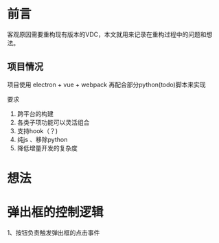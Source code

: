 # 前言

客观原因需要重构现有版本的VDC，本文就用来记录在重构过程中的问题和想法。

## 项目情况

项目使用 electron + vue + webpack 再配合部分python(todo)脚本来实现

要求
1. 跨平台的构建
2. 各类子项功能可以灵活组合
3. 支持hook（？)
4. 纯js 、移除python
5. 降低增量开发的复杂度

# 想法

# 弹出框的控制逻辑

1、按钮负责触发弹出框的点击事件


